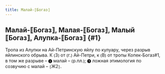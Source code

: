 ```yaml
---
title: Малай-⟦Богаз⟧
---
```

## Малай-⟦Богаз⟧, Малая-⟦Богаз⟧, Малый ⟦Богаз⟧, Алупка-⟦Богаз⟧ {#1}

Тропа из Алупки на Ай-Петринскую яйлу по кулуару, через разрыв яйлинского обрыва. К ⦅З⦆ от ⦅г.⦆ Ай-Петри, к ⦅В⦆ от тропы Копек-Богаз#1, в том же разрыве – ❶ малай – ⦅р.пл.⦆; ❸ ложная этимология по созвучию с малай – ⦃Ж2⦄.
